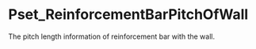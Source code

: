 # Pset_ReinforcementBarPitchOfWall

The pitch length information of reinforcement  bar with the wall.<!-- end of definition -->
